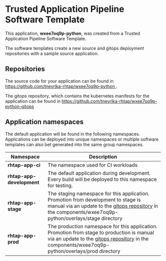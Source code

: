 # Trusted Application Pipeline Software Template

This application, **wxee7oq9p-python**, was created from a Trusted Application Pipeline Software Template.

The software templates create a new source and gitops deployment repositories with a sample source application. 

## Repositories

The source code for your application can be found in [https://github.com/tnevrlka-rhtap/wxee7oq9p-python ](https://github.com/tnevrlka-rhtap/wxee7oq9p-python ).
 
The gitops repository, which contains the kubernetes manifests for the application can be found in 
[https://github.com/tnevrlka-rhtap/wxee7oq9p-python-gitops ](https://github.com/tnevrlka-rhtap/wxee7oq9p-python-gitops ) 

## Application namespaces 

The default application will be found in the following namespaces. Applications can be deployed into unique namespaces or multiple software templates can also bet generated into the same group namespaces.  

|  Namespace   |  Description   |  
| -------- | -------- |
| **rhtap-app-ci** | The namespace used for CI workloads |
| **rhtap-app-development** | The default application during development. Every build will be deployed to this namespace for testing. |
| **rhtap-app-stage** | The staging namespace for this application. Promotion from development to stage is manual via an update to the [gitops repository](https://github.com/tnevrlka-rhtap/wxee7oq9p-python-gitops ) in the components/wxee7oq9p-python/overlays/stage directory |
| **rhtap-app-prod** | The production namespace for this application. Promotion from stage to production is manual via an update to the [gitops repository](https://github.com/tnevrlka-rhtap/wxee7oq9p-python-gitops ) in the components/wxee7oq9p-python/overlays/prod directory |